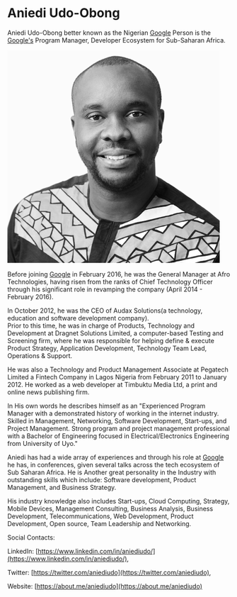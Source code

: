 # Aniedi Udo-Obong

Aniedi Udo-Obong better known as the Nigerian [Google](https://www.google.com/)  Person is the [Google's](https://www.google.com/) Program Manager, Developer Ecosystem for Sub-Saharan Africa.

<img src="./assets/aniedi.png">

Before joining [Google](https://www.google.com/) in February 2016, he was the General Manager at Afro Technologies, having risen from the ranks of Chief Technology Officer through his significant role in revamping the company (April 2014 - February 2016).

In October 2012, he was the CEO of Audax Solutions(a technology, education and software development company). \
Prior to this time, he was in charge of Products, Technology and Development at Dragnet Solutions Limited, a computer-based Testing and Screening firm, where he was responsible for helping define & execute Product Strategy, Application Development, Technology Team Lead, Operations & Support.

He was also a Technology and Product Management Associate at Pegatech Limited a Fintech Company in Lagos Nigeria from February 2011 to January 2012. He worked as a web developer at Timbuktu Media Ltd, a print and online news publishing firm.

In His own words he describes himself as an "Experienced Program Manager with a demonstrated history of working in the internet industry. Skilled in Management, Networking, Software Development, Start-ups, and Project Management. Strong program and project management professional with a Bachelor of Engineering focused in Electrical/Electronics Engineering from University of Uyo."

Aniedi has had a wide array of experiences and through his role at [Google](https://www.google.com/) he has, in conferences, given several talks across the tech ecosystem of Sub Saharan Africa. He is Another great personality in the Industry with outstanding skills which include: Software development, Product Management, and Business Strategy.

His industry knowledge also includes Start-ups, Cloud Computing, Strategy, Mobile Devices, Management Consulting, Business Analysis, Business Development, Telecommunications, Web Development, Product Development, Open source, Team Leadership and Networking.

Social Contacts:

LinkedIn: [https://www.linkedin.com/in/aniediudo/](https://www.linkedin.com/in/aniediudo/),

Twitter: [https://twitter.com/aniediudo](https://twitter.com/aniediudo),

Website: [https://about.me/aniediudo](https://about.me/aniediudo)
